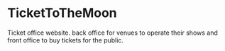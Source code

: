 # TicketToTheMoon
Ticket office website. back office for venues to operate their shows and front office to buy tickets for the public.
